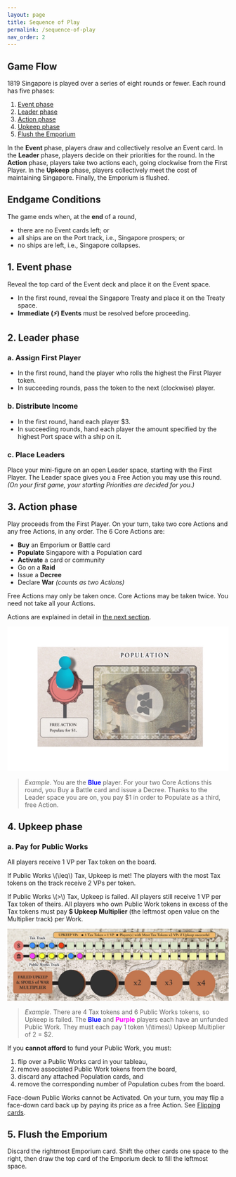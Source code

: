 ```yaml
---
layout: page
title: Sequence of Play
permalink: /sequence-of-play
nav_order: 2
---
```


## Game Flow

1819 Singapore is played over a series of eight rounds or fewer. Each round has five phases:
1. [Event phase](#1-event-phase)
2. [Leader phase](#2-leader-phase)
3. [Action phase](#3-action-phase)
4. [Upkeep phase](#4-upkeep-phase)
5. [Flush the Emporium](#5-flush-the-emporium)

In the **Event** phase, players draw and collectively resolve an Event card. In the **Leader** phase, players decide on their priorities for the round. In the **Action** phase, players take two actions each, going clockwise from the First Player. In the **Upkeep** phase, players collectively meet the cost of maintaining Singapore. Finally, the Emporium is flushed.

<!-- ---crises, global events, or shifting social mores that affect the rulers' status quo. -->

## Endgame Conditions

The game ends when, at the **end** of a round,

- there are no Event cards left; or
- all ships are on the Port track, i.e., Singapore prospers; or
- no ships are left, i.e., Singapore collapses.

## 1. Event phase

Reveal the top card of the Event deck and place it on the Event space.
- In the first round, reveal the Singapore Treaty and place it on the Treaty space.
- **Immediate (⚡)️ Events** must be resolved before proceeding.

## 2. Leader phase

### a. Assign First Player
- In the first round, hand the player who rolls the highest the First Player token.
- In succeeding rounds, pass the token to the next (clockwise) player.

### b. Distribute Income
- In the first round, hand each player $3.
- In succeeding rounds, hand each player the amount specified by the highest Port space with a ship on it.

### c. Place Leaders
Place your mini-figure on an open Leader space, starting with the First Player. The Leader space gives you a Free Action you may use this round. *(On your first game, your starting Priorities are decided for you.)*

## 3. Action phase
Play proceeds from the First Player. On your turn, take two core Actions and any free Actions, in any order. The 6 Core Actions are:

- **Buy** an Emporium or Battle card
- **Populate** Singapore with a Population card
- **Activate** a card or community
- Go on a **Raid**
- Issue a **Decree**
- Declare **War** *(counts as two Actions)*

Free Actions may only be taken once. Core Actions may be taken twice. You need not take all your Actions.

Actions are explained in detail in [the next section](/actions).

![Leader space](/img/leader_space.jpg)

> *Example.* You are the <span style="color:blue"><strong>Blue</strong></span> player. For your two Core Actions this round, you Buy a Battle card and issue a Decree. Thanks to the Leader space you are on, you pay $1 in order to Populate as a third, free Action.

<!-- *3-player game: the solo player takes 3 actions per turn.* -->

## 4. Upkeep phase

### a. Pay for Public Works
All players receive 1 VP per Tax token on the board.

If Public Works \\(\leq\\) Tax, Upkeep is met! The players with the most Tax tokens on the track receive 2 VPs per token.

If Public Works \\(\>\\) Tax, Upkeep is failed. All players still receive 1 VP per Tax token of theirs. All players who own Public Work tokens in excess of the Tax tokens must pay **$ Upkeep Multiplier** (the leftmost open value on the Multiplier track) per Work.

![Upkeep](/img/upkeep_example.jpg)

> *Example.* There are 4 Tax tokens and 6 Public Works tokens, so Upkeep is failed. The <span style="color:blue"><strong>Blue</strong></span> and <span style="color:magenta"><strong>Purple</strong></span> players each have an unfunded Public Work. They must each pay 1 token \\(\times\\) Upkeep Multiplier of 2 = $2.

If you **cannot afford** to fund your Public Work, you must:
1. flip over a Public Works card in your tableau,
2. remove associated Public Work tokens from the board,
3. discard any attached Population cards, and
4. remove the corresponding number of Population cubes from the board.

Face-down Public Works cannot be Activated. On your turn, you may flip a face-down card back up by paying its price as a free Action. See [Flipping cards](/important-concepts#flipping-cards).

## 5. Flush the Emporium
Discard the rightmost Emporium card. Shift the other cards one space to the right, then draw the top card of the Emporium deck to fill the leftmost space.